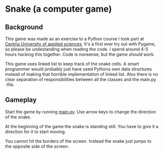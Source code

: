 # Snake (a computer game)

## Background

This game was made as an exercise to a Python course I took part at [Centria University of applied sciences](https://web.centria.fi/en). It's a first ever try out with Pygame, so please be undestanding when reading the code. I spend around 4-5 hours hacking this together. Code is nonsense, but the game *should* work. 

This game uses linked list to keep track of the snake cells. A smart programmer would probably just have used Pythons own data structures instead of making that horrible implementation of linked list. Also there is no clear separation of responsibilities between all the classes and the main.py -file. 

## Gameplay

Start the game by running [main.py](main.py). Use arrow keys to change the direction of the snake. 

At the beginning of the game the snake is standing still. You have to give it a direction for it to start moving. 

You cannot hit the borders of the screen. Instead the snake just jumps to the opposite side of the screen. 

